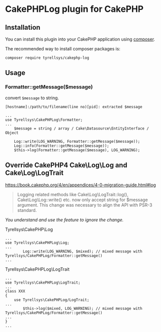 # CakePHPLog plugin for CakePHP

## Installation

You can install this plugin into your CakePHP application using [composer](https://getcomposer.org).

The recommended way to install composer packages is:

```
composer require tyrellsys/cakephp-log
```

## Usage

### Formatter::getMessage($message)

convert `$message` to string.

```
[hostname]:/path/to/filename(line no)[pid]: extracted $message
```


```
...
use Tyrellsys\CakePHPLog\Formatter;
...
    $message = string / array / Cake\Datasource\EntityInterface / Object

    Log::write(LOG_WARNING, Formatter::getMessage($message));
    Log::info(Formatter::getMessage($message));
    $this->log(Formatter::getMessage($message), LOG_WARNING);

```

## Override CakePHP4 Cake\Log\Log and Cake\Log\LogTrait

https://book.cakephp.org/4/en/appendices/4-0-migration-guide.html#log
> Logging related methods like Cake\Log\LogTrait::log(), Cake\Log\Log::write() etc. now only accept string for $message argument. This change was necessary to align the API with PSR-3 standard.

*You understand and use the feature to ignore the change.*


Tyrellsys\CakePHP\Log
```
...
use Tyrellsys\CakePHPLog\Log;
...
        Log::write(LOG_WARNING, $mixed); // mixed message with Tyrellsys/CakePHPLog/Formatter::getMessage()
...
```

Tyrellsys\CakePHPLog\LogTrait
```
...
use Tyrellsys\CakePHPLog\LogTrait;
...
class XXX
{
    use Tyrellsys\CakePHPLog/LogTrait;
...
        $this->log($mixed, LOG_WARNING); // mixed message with Tyrellsys/CakePHPLog/Formatter::getMessage()
...
}
...
```
